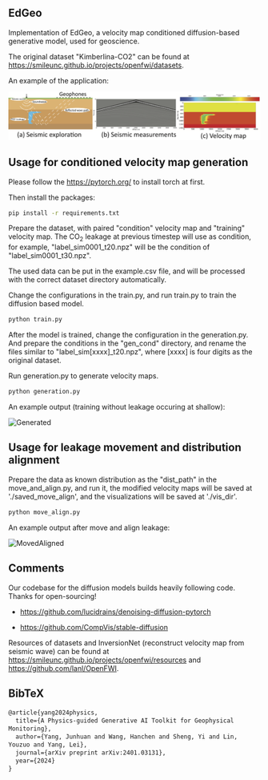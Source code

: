 ## EdGeo

Implementation of EdGeo, a velocity map conditioned diffusion-based generative model, used for geoscience.

The original dataset "Kimberlina-CO2" can be found at 
https://smileunc.github.io/projects/openfwi/datasets.

An example of the application:

![Background](./images/background.png)


## Usage for conditioned velocity map generation

Please follow the https://pytorch.org/ to install torch at first.

Then install the packages:

```bash
pip install -r requirements.txt
```

Prepare the dataset, with paired "condition" velocity map and "training" velocity map. The  CO<sub>2</sub> leakage at previous timestep will use as condition, for example, "label_sim0001_t20.npz" will be the condition of "label_sim0001_t30.npz". 

The used data can be put in the example.csv file, and will be processed with the correct dataset directory automatically.

Change the configurations in the train.py, and run train.py to train the diffusion based model.

```bash
python train.py
```

After the model is trained, change the configuration in the generation.py. And prepare the conditions in the "gen_cond" directory, and rename the files similar to "label_sim[xxxx]_t20.npz", where [xxxx] is four digits as the original dataset.

Run generation.py to generate velocity maps.

```bash
python generation.py
```
An example output (training without leakage occuring at shallow):

![Generated](./images/generated_velocity_map.png)

## Usage for leakage movement and distribution alignment 

Prepare the data as known distribution as the "dist_path" in the move_and_align.py, and run it, the modified velocity maps will be saved at './saved_move_align', and the visualizations will be saved at './vis_dir'.

```bash
python move_align.py
```

An example output after move and align leakage:

![MovedAligned](./images/moved_and_aligned_velocity_map.png)

## Comments

Our codebase for the diffusion models builds heavily following code. Thanks for open-sourcing!

- https://github.com/lucidrains/denoising-diffusion-pytorch

- https://github.com/CompVis/stable-diffusion

Resources of datasets and InversionNet (reconstruct velocity map from seismic wave) can be found at https://smileunc.github.io/projects/openfwi/resources and https://github.com/lanl/OpenFWI.

## BibTeX
```
@article{yang2024physics,
  title={A Physics-guided Generative AI Toolkit for Geophysical Monitoring},
  author={Yang, Junhuan and Wang, Hanchen and Sheng, Yi and Lin, Youzuo and Yang, Lei},
  journal={arXiv preprint arXiv:2401.03131},
  year={2024}
}
```